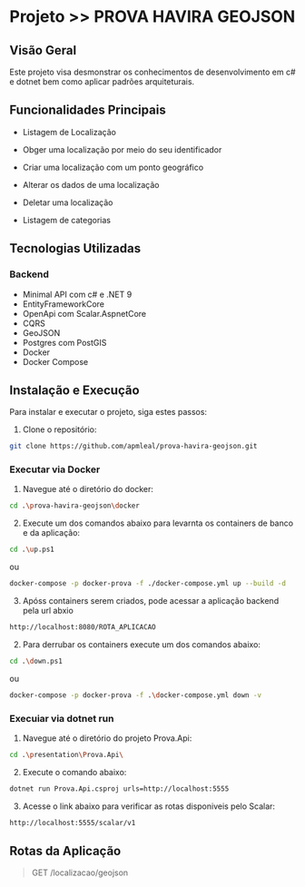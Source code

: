 # Projeto >> PROVA HAVIRA GEOJSON

## Visão Geral

Este projeto visa desmonstrar os conhecimentos de desenvolvimento em c# e dotnet bem como aplicar padrões arquiteturais.

## Funcionalidades Principais

- Listagem de Localização
- Obger uma localização por meio do seu identificador
- Criar uma localização com um ponto geográfico
- Alterar os dados de uma localização
- Deletar uma localização

- Listagem de categorias 

## Tecnologias Utilizadas

### Backend
- Minimal API com c# e .NET 9
- EntityFrameworkCore
- OpenApi com Scalar.AspnetCore
- CQRS
- GeoJSON
- Postgres com PostGIS
- Docker
- Docker Compose

## Instalação e Execução

Para instalar e executar o projeto, siga estes passos:

1. Clone o repositório:

```bash 
git clone https://github.com/apmleal/prova-havira-geojson.git
```

### Executar via Docker 

1. Navegue até o diretório do docker:

```bash 
cd .\prova-havira-geojson\docker
```

2. Execute um dos comandos abaixo para levarnta os containers de banco e da aplicação:

```bash 
cd .\up.ps1
```
ou 
```bash 
docker-compose -p docker-prova -f ./docker-compose.yml up --build -d
```

3. Apóss containers serem criados, pode acessar a aplicação backend pela url abxio
```bash 
http://localhost:8080/ROTA_APLICACAO
```

2. Para derrubar os containers execute um dos comandos abaixo:

```bash 
cd .\down.ps1
```
ou 
```bash 
docker-compose -p docker-prova -f .\docker-compose.yml down -v
```

### Execuiar via dotnet run

1. Navegue até o diretório do projeto Prova.Api:

```bash 
cd .\presentation\Prova.Api\
```

2. Execute o comando abaixo:

```bash 
dotnet run Prova.Api.csproj urls=http://localhost:5555
```
3. Acesse o link abaixo para verificar as rotas disponiveis pelo Scalar:

```bash 
http://localhost:5555/scalar/v1
```

## Rotas da Aplicação
> GET /localizacao/geojson


